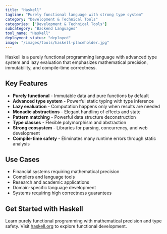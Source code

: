 ```yaml
---
title: "Haskell"
tagline: "Purely functional language with strong type system"
category: "Development & Technical Tools"
categories: ["Development & Technical Tools"]
subcategory: "Backend Languages"
tool_name: "Haskell"
deployment_status: "deployed"
image: "/images/tools/haskell-placeholder.jpg"
---
```

Haskell is a purely functional programming language with advanced type system and lazy evaluation that emphasizes mathematical precision, immutability, and compile-time correctness.

## Key Features

- **Purely functional** - Immutable data and pure functions by default
- **Advanced type system** - Powerful static typing with type inference
- **Lazy evaluation** - Computation happens only when results are needed
- **Monadic abstractions** - Elegant handling of effects and state
- **Pattern matching** - Powerful data structure deconstruction
- **Type classes** - Flexible polymorphism and abstraction
- **Strong ecosystem** - Libraries for parsing, concurrency, and web development
- **Compile-time safety** - Eliminates many runtime errors through static analysis

## Use Cases

- Financial systems requiring mathematical precision
- Compilers and language tools
- Research and academic applications
- Domain-specific language development
- Systems requiring high correctness guarantees

## Get Started with Haskell

Learn purely functional programming with mathematical precision and type safety. Visit [haskell.org](https://www.haskell.org) to explore functional development.